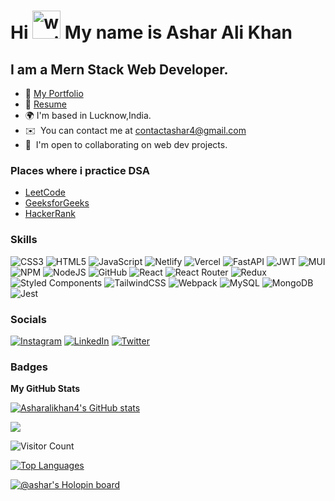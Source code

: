 Hi <img src="https://raw.githubusercontent.com/nixin72/nixin72/master/wave.gif" alt="waving hand animated gif" height="45" width="45"/> My name is Ashar Ali Khan
===============================

I am a Mern Stack Web Developer.
------------------------

* 👤 [My Portfolio](https://www.contactashar.me)
* 📄 [Resume](https://drive.google.com/file/d/1HY_dTmLGwzMh4b-XBf91yP9m198Gdvbk/view?usp=drive_link)
* 🌍  I'm based in Lucknow,India.
* ✉️  You can contact me at [contactashar4@gmail.com](mailto:contactashar4@gmail.com)
* 🤝  I'm open to collaborating on web dev projects.

### Places where i practice DSA

- [LeetCode](https://leetcode.com/ashar-4/)
- [GeeksforGeeks](https://auth.geeksforgeeks.org/user/contactq99y/practice/)
- [HackerRank](https://www.hackerrank.com/contactashar4)

### Skills

![CSS3](https://img.shields.io/badge/css3-%231572B6.svg?style=for-the-badge&logo=css3&logoColor=white) ![HTML5](https://img.shields.io/badge/html5-%23E34F26.svg?style=for-the-badge&logo=html5&logoColor=white) ![JavaScript](https://img.shields.io/badge/javascript-%23323330.svg?style=for-the-badge&logo=javascript&logoColor=%23F7DF1E) ![Netlify](https://img.shields.io/badge/netlify-%23000000.svg?style=for-the-badge&logo=netlify&logoColor=#00C7B7) ![Vercel](https://img.shields.io/badge/vercel-%23000000.svg?style=for-the-badge&logo=vercel&logoColor=white) ![FastAPI](https://img.shields.io/badge/FastAPI-005571?style=for-the-badge&logo=fastapi) ![JWT](https://img.shields.io/badge/JWT-black?style=for-the-badge&logo=JSON%20web%20tokens) ![MUI](https://img.shields.io/badge/MUI-%230081CB.svg?style=for-the-badge&logo=material-ui&logoColor=white) ![NPM](https://img.shields.io/badge/NPM-%23000000.svg?style=for-the-badge&logo=npm&logoColor=white) ![NodeJS](https://img.shields.io/badge/node.js-6DA55F?style=for-the-badge&logo=node.js&logoColor=white) ![GitHub](https://img.shields.io/badge/GitHub-%23121011.svg?style=for-the-badge&logo=github&logoColor=white) ![React](https://img.shields.io/badge/react-%2320232a.svg?style=for-the-badge&logo=react&logoColor=%2361DAFB) ![React Router](https://img.shields.io/badge/React_Router-CA4245?style=for-the-badge&logo=react-router&logoColor=white) ![Redux](https://img.shields.io/badge/redux-%23593d88.svg?style=for-the-badge&logo=redux&logoColor=white) ![Styled Components](https://img.shields.io/badge/styled--components-DB7093?style=for-the-badge&logo=styled-components&logoColor=white) ![TailwindCSS](https://img.shields.io/badge/tailwindcss-%2338B2AC.svg?style=for-the-badge&logo=tailwind-css&logoColor=white) ![Webpack](https://img.shields.io/badge/webpack-%238DD6F9.svg?style=for-the-badge&logo=webpack&logoColor=black) ![MySQL](https://img.shields.io/badge/mysql-%2300f.svg?style=for-the-badge&logo=mysql&logoColor=white) ![MongoDB](https://img.shields.io/badge/MongoDB-%234ea94b.svg?style=for-the-badge&logo=mongodb&logoColor=white) ![Jest](https://img.shields.io/badge/jest-%231572B6.svg?style=for-the-badge&logo=jest&logoColor=white)

### Socials

[![Instagram](https://img.shields.io/badge/Instagram-%23E4405F.svg?logo=Instagram&logoColor=white)](https://www.instagram.com/ashar.4/) [![LinkedIn](https://img.shields.io/badge/LinkedIn-%230077B5.svg?logo=linkedin&logoColor=white)](https://www.linkedin.com/in/ashar-ali-khan-559165219/) [![Twitter](https://img.shields.io/badge/Twitter-%231DA1F2.svg?logo=Twitter&logoColor=white)](https://www.twitter.com/ashar_46)


### Badges

<b>My GitHub Stats</b>

<a href="http://www.github.com/Asharalikhan4"><img src="https://github-readme-stats.vercel.app/api?username=Asharalikhan4&show_icons=true&hide=&count_private=true&title_color=0891b2&text_color=ffffff&icon_color=0891b2&bg_color=1c1917&hide_border=true&show_icons=true" alt="Asharalikhan4's GitHub stats" /></a>

<a href="http://www.github.com/Asharalikhan4"><img src="https://github-readme-streak-stats.herokuapp.com/?user=Asharalikhan4&stroke=ffffff&background=1c1917&ring=0891b2&fire=0891b2&currStreakNum=ffffff&currStreakLabel=0891b2&sideNums=ffffff&sideLabels=ffffff&dates=ffffff&hide_border=true" /></a>

![Visitor Count](https://profile-counter.glitch.me/{Asharalikhan4}/count.svg)

<a href="https://github.com/Asharalikhan4" align="left"><img src="https://github-readme-stats.vercel.app/api/top-langs/?username=Asharalikhan4&langs_count=10&title_color=0891b2&text_color=ffffff&icon_color=0891b2&bg_color=1c1917&hide_border=true&locale=en&custom_title=Top%20%Languages" alt="Top Languages" /></a>

[![@ashar's Holopin board](https://holopin.me/ashar)](https://holopin.io/@ashar)
